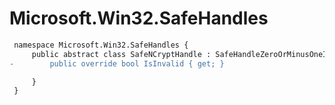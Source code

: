 # Microsoft.Win32.SafeHandles

``` diff
 namespace Microsoft.Win32.SafeHandles {
     public abstract class SafeNCryptHandle : SafeHandleZeroOrMinusOneIsInvalid {
-        public override bool IsInvalid { get; }

     }
 }
```
